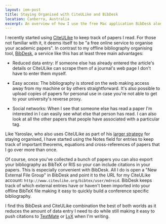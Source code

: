 ```yaml
--- 
layout: iem-post
title: Staying Organised with CiteULike and BibDesk
location: Canberra, Australia
excerpt: An overview of how I use the free Mac application BibDesk along with the online social bibliographic service CiteULike.
---
```

I recently started using [CiteULike][] to keep track of papers I read. For those not familiar with it, it deems itself to be "a free online service to organise your academic papers". In contrast to my offline bibliography organising tool, [BibDesk][], a service like this has at least three main advantages:

* Reduced data entry: If someone else has already entered the article's details or CiteULike can scrape them of a journal's web page I don't have to enter them myself.

* Easy access: The bibliography is stored on the web making access away from my machine or by others straightforward. It's also possible to upload copies of papers for personal use in case you're not able to get to your university's reverse proxy. 

* Social networks: When I see that someone else has read a paper I'm interested in I can easily see what else that person has read. I can also look at all the other papers that people have associated with a particular tag. 

Like Yaroslav, who also uses CiteULike as part of his [larger strategy][yaroslav] for staying organised, I have started using the Notes field for entries to keep track of important theorems, equations and cross-references of papers that I go over more than once. 

Of course, once you've collected a bunch of papers you can also export your bibliography as BibTeX or RIS so your can include citations in your papers. This is especially convenient with BibDesk. All I do is open a "New External File Group" in BibDesk and point it to the URL for my CiteULike account: `http://www.citeulike.org/bibtex/user/mdreid`. BibDesk keeps track of which external entries have or haven't been imported into your offline BibTeX file making it easy to quickly build a conference specific bibliography.

I find this BibDesk and CiteULike combination the best of both worlds as it reduces the amount of data entry I need to do while still making it easy to push citations to [TextMate][] or [LyX][] when I'm writing.

[citeulike]: http://citeulike.org/user/mdreid
[bibdesk]: http://bibdesk.sourceforge.net/
[yaroslav]: http://yaroslavvb.blogspot.com/2008/02/strategies-for-organizing-literature.html
[textmate]: http://macromates.com/
[lyx]: http://www.lyx.org/
